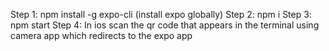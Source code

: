 Step 1: npm install -g expo-cli (install expo globally)
Step 2: npm i
Step 3: npm start
Step 4: In ios scan the qr code that appears in the terminal using camera app which redirects to the expo app

